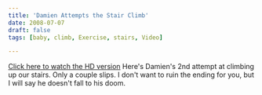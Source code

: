 ```yaml
---
title: 'Damien Attempts the Stair Climb'
date: 2008-07-07
draft: false
tags: [baby, climb, Exercise, stairs, Video]

---
```


[Click here to watch the HD version](http://vimeo.com/1298184) Here's Damien's 2nd attempt at climbing up our stairs. Only a couple slips. I don't want to ruin the ending for you, but I will say he doesn't fall to his doom.